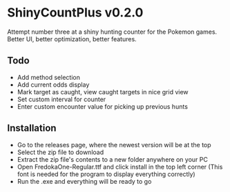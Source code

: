 # ShinyCountPlus v0.2.0
Attempt number three at a shiny hunting counter for the Pokemon games. Better UI, better optimization, better features.

## Todo
- Add method selection
- Add current odds display
- Mark target as caught, view caught targets in nice grid view
- Set custom interval for counter
- Enter custom encounter value for picking up previous hunts

## Installation
- Go to the releases page, where the newest version will be at the top
- Select the zip file to download
- Extract the zip file's contents to a new folder anywhere on your PC
- Open FredokaOne-Regular.ttf and click install in the top left corner (This font is needed for the program to display everything correctly)
- Run the .exe and everything will be ready to go
